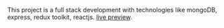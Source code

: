This project is a full stack development with technologies like mongoDB, express, redux toolkit, reactjs. [live preview](https://clever-meninsky-d57331.netlify.app/).
